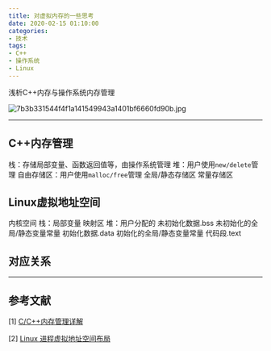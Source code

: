 ```yaml
---
title: 对虚拟内存的一些思考
date: 2020-02-15 01:10:00
categories: 
- 技术
tags:
- C++
- 操作系统
- Linux
---
```


浅析C++内存与操作系统内存管理

![7b3b331544f4f1a141549943a1401bf6660fd90b.jpg](https://i.loli.net/2020/03/02/uF25BUQXekfIzgH.jpg)

<!-- more -->

------

## C++内存管理

栈：存储局部变量、函数返回值等，由操作系统管理
堆：用户使用`new/delete`管理
自由存储区：用户使用`malloc/free`管理
全局/静态存储区
常量存储区



## Linux虚拟地址空间

内核空间
栈：局部变量
映射区
堆：用户分配的
未初始化数据.bss 未初始化的全局/静态变量常量
初始化数据.data 初始化的全局/静态变量常量
代码段.text



## 对应关系





------

## 参考文献

[1] [C/C++内存管理详解](https://chenqx.github.io/2014/09/25/Cpp-Memory-Management/)

[2] [Linux 进程虚拟地址空间布局](https://blog.csdn.net/K346K346/article/details/45592329)